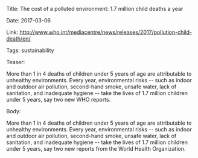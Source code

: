 Title: The cost of a polluted environment: 1.7 million child deaths a year

Date: 2017-03-06

Link: http://www.who.int/mediacentre/news/releases/2017/pollution-child-death/en/

Tags: sustainability

Teaser:

More than 1 in 4 deaths of children under 5 years of age are attributable to unhealthy environments. Every year, environmental risks -- such as indoor and outdoor air pollution, second-hand smoke, unsafe water, lack of sanitation, and inadequate hygiene -- take the lives of 1.7 million children under 5 years, say two new WHO reports.

Body:

More than 1 in 4 deaths of children under 5 years of age are attributable to unhealthy environments. Every year, environmental risks -- such as indoor and outdoor air pollution, second-hand smoke, unsafe water, lack of sanitation, and inadequate hygiene -- take the lives of 1.7 million children under 5 years, say two new reports from the World Health Organization.

